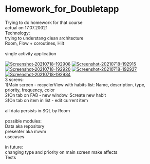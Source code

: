 # Homework_for_Doubletapp</br>
Trying to do homework for that course</br>
actual on 17.07.20021</br>
Technology:</br>
trying to understang clean architecture</br>
Room, Flow + coroutines, Hilt</br>
</br>
single activity application</br></br>
<a href="https://ibb.co/d4sBSXN"><img src="https://i.ibb.co/d4sBSXN/Screenshot-20210718-192908.jpg" alt="Screenshot-20210718-192908" border="0"></a> <a href="https://ibb.co/s3RHC31"><img src="https://i.ibb.co/s3RHC31/Screenshot-20210718-192915.jpg" alt="Screenshot-20210718-192915" border="0"></a> <a href="https://ibb.co/m5Kh4jW"><img src="https://i.ibb.co/m5Kh4jW/Screenshot-20210718-192920.jpg" alt="Screenshot-20210718-192920" border="0"></a> <a href="https://ibb.co/wCLT5fd"><img src="https://i.ibb.co/wCLT5fd/Screenshot-20210718-192927.jpg" alt="Screenshot-20210718-192927" border="0"></a> <a href="https://ibb.co/qpGCfQ7"><img src="https://i.ibb.co/qpGCfQ7/Screenshot-20210718-192934.jpg" alt="Screenshot-20210718-192934" border="0"></a></br>
3 screns:</br>
1)Main screen - recyclerView with habits list: Name, description, type, priority, frequency, color</br>
2)On tab on FAB - new window. Screate new habit</br>
3)On tab on item in list - edit current item</br>
</br>
all data persists in SQL by Room</br>
</br>
possible modules:</br>
Data aka repository</br>
presenter aka mvvm</br>
usecases</br>
</br>
in future:</br>
changing type and priority on main screen make affects</br>
Tests</br>
